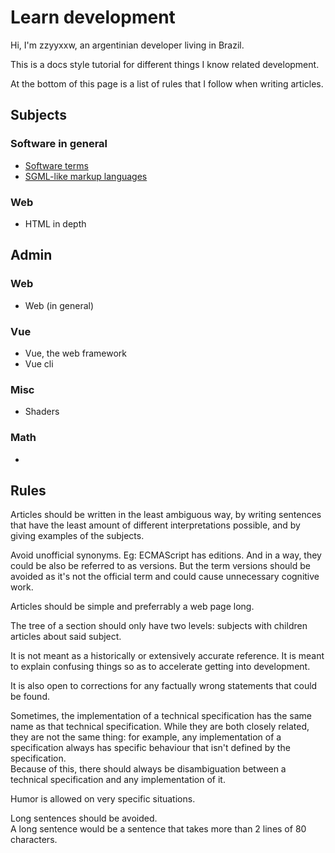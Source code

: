 
# Learn development

Hi, I'm zzyyxxw, an argentinian developer living in Brazil.

This is a docs style tutorial for different things I know related development.

At the bottom of this page is a list of rules that I follow when writing articles.

## Subjects

### Software in general
* [Software terms](./software-terms/)
* [SGML-like markup languages](./sgml-like-markup-langs)

### Web
* <CustomLink to="/html/">HTML in depth</CustomLink>

<div v-if="$page.admin">

## Admin

### Web
* <CustomLink to="/web/">Web (in general)</CustomLink>

### Vue
* <CustomLink to="/vue/">Vue, the web framework</CustomLink>
* <CustomLink to="/vue-cli/">Vue cli</CustomLink>

### Misc
* <CustomLink to="/shaders/">Shaders</CustomLink>

### Math
* <CustomLink to="/math-in-general/"></CustomLink>
</div>

## Rules

Articles should be written in the least ambiguous way, by writing sentences that have the least amount of different interpretations possible, and by giving examples of the subjects.

Avoid unofficial synonyms.
Eg: ECMAScript has editions. And in a way, they could be also be referred to as versions. But the term versions should be avoided as it's not the official term and could cause unnecessary cognitive work.

Articles should be simple and preferrably a web page long.

The tree of a section should only have two levels: subjects with children articles about said subject.

It is not meant as a historically or extensively accurate reference.
It is meant to explain confusing things so as to accelerate getting into development.

It is also open to corrections for any factually wrong statements that could be found.

Sometimes, the implementation of a technical specification has the same name as that technical specification. While they are both closely related, they are not the same thing: for example, any implementation of a specification always has specific behaviour that isn't defined by the specification.  
Because of this, there should always be disambiguation between a technical specification and any implementation of it.

Humor is allowed on very specific situations.

Long sentences should be avoided.  
A long sentence would be a sentence that takes more than 2 lines of 80 characters.
